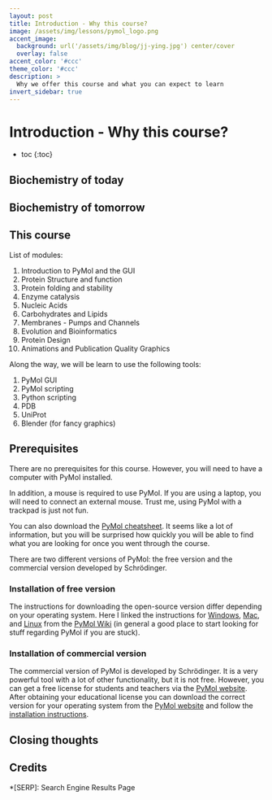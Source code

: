 ```yaml
---
layout: post
title: Introduction - Why this course?
image: /assets/img/lessons/pymol_logo.png
accent_image: 
  background: url('/assets/img/blog/jj-ying.jpg') center/cover
  overlay: false
accent_color: '#ccc'
theme_color: '#ccc'
description: >
  Why we offer this course and what you can expect to learn
invert_sidebar: true
---
```


# Introduction - Why this course?



* toc
{:toc}


## Biochemistry of today

## Biochemistry of tomorrow

## This course

List of modules: 

1. Introduction to PyMol and the GUI
2. Protein Structure and function
3. Protein folding and stability
4. Enzyme catalysis
5. Nucleic Acids
6. Carbohydrates and Lipids
7. Membranes - Pumps and Channels
8. Evolution and Bioinformatics
9. Protein Design
10. Animations and Publication Quality Graphics

Along the way, we will be learn to use the following tools:

1. PyMol GUI
2. PyMol scripting
3. Python scripting
4. PDB
5. UniProt
6. Blender (for fancy graphics)

## Prerequisites

There are no prerequisites for this course. However, you will need to have a computer with PyMol installed. 

In addition, a mouse is required to use PyMol. If you are using a laptop, you will need to connect an external mouse. Trust me, using PyMol with a trackpad is just not fun. 

You can also download the [PyMol cheatsheet](https://pymolwiki.org/index.php/CheatSheet). It seems like a lot of information, but you will be surprised how quickly you will be able to find what you are looking for once you went through the course.

There are two different versions of PyMol: the free version and the commercial version developed by Schrödinger.

### Installation of free version

The instructions for downloading the open-source version differ depending on your operating system. Here I linked the instructions for [Windows](), [Mac](https://pymolwiki.org/index.php/MAC_Install), and [Linux](https://pymolwiki.org/index.php/Linux_Install) from the [PyMol Wiki](https://pymolwiki.org/index.php/Windows_Install) (in general a good place to start looking for stuff regarding PyMol if you are stuck).

### Installation of commercial version

The commercial version of PyMol is developed by Schrödinger. It is a very powerful tool with a lot of other functionality, but it is not free. However, you can get a free license for students and teachers via the [PyMol website](https://pymol.org/edu/). After obtaining your educational license you can download the correct version for your operating system from the [PyMol website](https://pymol.org/2/) and follow the [installation instructions](https://pymol.org/2/support.html?#installation).





## Closing thoughts


## Credits



*[SERP]: Search Engine Results Page
